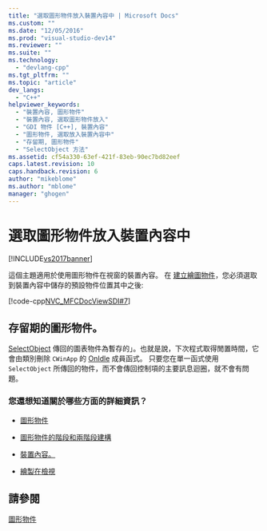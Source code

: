 ```yaml
---
title: "選取圖形物件放入裝置內容中 | Microsoft Docs"
ms.custom: ""
ms.date: "12/05/2016"
ms.prod: "visual-studio-dev14"
ms.reviewer: ""
ms.suite: ""
ms.technology: 
  - "devlang-cpp"
ms.tgt_pltfrm: ""
ms.topic: "article"
dev_langs: 
  - "C++"
helpviewer_keywords: 
  - "裝置內容, 圖形物件"
  - "裝置內容, 選取圖形物件放入"
  - "GDI 物件 [C++], 裝置內容"
  - "圖形物件, 選取放入裝置內容中"
  - "存留期, 圖形物件"
  - "SelectObject 方法"
ms.assetid: cf54a330-63ef-421f-83eb-90ec7bd82eef
caps.latest.revision: 10
caps.handback.revision: 6
author: "mikeblome"
ms.author: "mblome"
manager: "ghogen"
---
```

# 選取圖形物件放入裝置內容中
[!INCLUDE[vs2017banner](../assembler/inline/includes/vs2017banner.md)]

這個主題適用於使用圖形物件在視窗的裝置內容。  在 [建立繪圖物件](../mfc/one-stage-and-two-stage-construction-of-objects.md)，您必須選取到裝置內容中儲存的預設物件位置其中之後:  
  
 [!code-cpp[NVC_MFCDocViewSDI#7](../mfc/codesnippet/CPP/selecting-a-graphic-object-into-a-device-context_1.cpp)]  
  
## 存留期的圖形物件。  
 [SelectObject](../Topic/CDC::SelectObject.md) 傳回的圖表物件為暫存的」。也就是說，下次程式取得閒置時間，它會由類別刪除 `CWinApp` 的 [OnIdle](../Topic/CWinApp::OnIdle.md) 成員函式。  只要您在單一函式使用 `SelectObject` 所傳回的物件，而不會傳回控制項的主要訊息迴圈，就不會有問題。  
  
### 您還想知道關於哪些方面的詳細資訊？  
  
-   [圖形物件](../mfc/graphic-objects.md)  
  
-   [圖形物件的階段和兩階段建構](../mfc/one-stage-and-two-stage-construction-of-objects.md)  
  
-   [裝置內容。](../mfc/device-contexts.md)  
  
-   [繪製在檢視](../mfc/drawing-in-a-view.md)  
  
## 請參閱  
 [圖形物件](../mfc/graphic-objects.md)